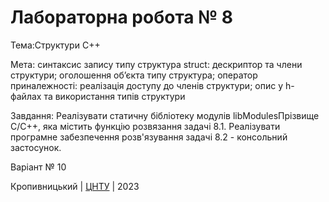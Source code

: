 ﻿# Лабораторна робота № 8

Тема:Cтруктури С++

Мета: синтаксис запису типу структура struct: дескриптор та члени структури; оголошення об’єкта типу структура; оператор приналежності: реалізація доступу до членів структури; опис у h-файлах та використання типів структури

Завдання: Реалізувати статичну бібліотеку модулів libModulesПрізвище С/С++, яка містить функцію розвязання задачі 8.1.
Реалізувати програмне забезпечення розв'язування задачі 8.2 - консольний застосунок.

Варіант № 10

Кропивницький | <a href="http://www.kntu.kr.ua/">ЦНТУ</a> | 2023
